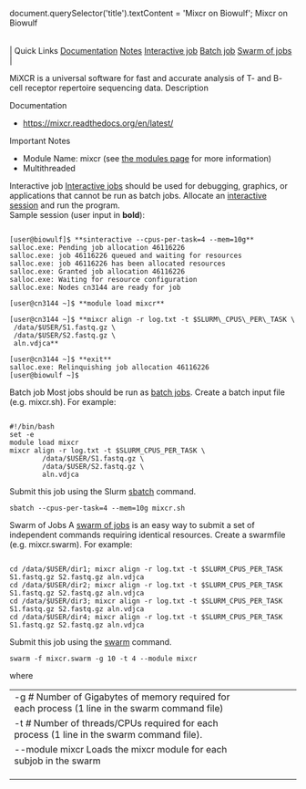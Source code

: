 

document.querySelector('title').textContent = 'Mixcr on Biowulf';
Mixcr on Biowulf


|  |
| --- |
| 
Quick Links
[Documentation](#doc)
[Notes](#notes)
[Interactive job](#int) 
[Batch job](#sbatch) 
[Swarm of jobs](#swarm) 
 |



MiXCR is a universal software for fast and accurate analysis of T- and B- cell receptor repertoire sequencing data.
Description

Documentation
* <https://mixcr.readthedocs.org/en/latest/>


Important Notes
* Module Name: mixcr (see [the modules page](/apps/modules.html) for more information)
 * Multithreaded



Interactive job
[Interactive jobs](/docs/userguide.html#int) should be used for debugging, graphics, or applications that cannot be run as batch jobs.
Allocate an [interactive session](/docs/userguide.html#int) and run the program.   
Sample session (user input in **bold**):



```

[user@biowulf]$ **sinteractive --cpus-per-task=4 --mem=10g**
salloc.exe: Pending job allocation 46116226
salloc.exe: job 46116226 queued and waiting for resources
salloc.exe: job 46116226 has been allocated resources
salloc.exe: Granted job allocation 46116226
salloc.exe: Waiting for resource configuration
salloc.exe: Nodes cn3144 are ready for job

[user@cn3144 ~]$ **module load mixcr**

[user@cn3144 ~]$ **mixcr align -r log.txt -t $SLURM\_CPUS\_PER\_TASK \
 /data/$USER/S1.fastq.gz \
 /data/$USER/S2.fastq.gz \
 aln.vdjca** 

[user@cn3144 ~]$ **exit**
salloc.exe: Relinquishing job allocation 46116226
[user@biowulf ~]$

```


Batch job
Most jobs should be run as [batch jobs](/docs/userguide.html#submit).
Create a batch input file (e.g. mixcr.sh). For example:



```

#!/bin/bash
set -e
module load mixcr
mixcr align -r log.txt -t $SLURM_CPUS_PER_TASK \
		/data/$USER/S1.fastq.gz \
		/data/$USER/S2.fastq.gz \
		aln.vdjca

```

Submit this job using the Slurm [sbatch](/docs/userguide.html) command.



```
sbatch --cpus-per-task=4 --mem=10g mixcr.sh
```

Swarm of Jobs 
A [swarm of jobs](/apps/swarm.html) is an easy way to submit a set of independent commands requiring identical resources.
Create a swarmfile (e.g. mixcr.swarm). For example:



```

cd /data/$USER/dir1; mixcr align -r log.txt -t $SLURM_CPUS_PER_TASK S1.fastq.gz S2.fastq.gz aln.vdjca
cd /data/$USER/dir2; mixcr align -r log.txt -t $SLURM_CPUS_PER_TASK S1.fastq.gz S2.fastq.gz aln.vdjca
cd /data/$USER/dir3; mixcr align -r log.txt -t $SLURM_CPUS_PER_TASK S1.fastq.gz S2.fastq.gz aln.vdjca
cd /data/$USER/dir4; mixcr align -r log.txt -t $SLURM_CPUS_PER_TASK S1.fastq.gz S2.fastq.gz aln.vdjca

```

Submit this job using the [swarm](/apps/swarm.html) command.



```
swarm -f mixcr.swarm -g 10 -t 4 --module mixcr
```

where


|  |  |  |  |  |  |
| --- | --- | --- | --- | --- | --- |
| -g *#*  Number of Gigabytes of memory required for each process (1 line in the swarm command file)
 | -t *#* Number of threads/CPUs required for each process (1 line in the swarm command file).
 | --module mixcr Loads the mixcr module for each subjob in the swarm 
 | |
 | |
 | |








